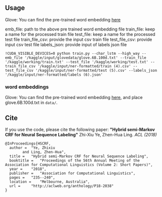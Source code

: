 ## Usage
Glove: You can find the pre-trained word embedding [here](https://nlp.stanford.edu/projects/glove/)

emb_file: path to the above pre trained word embedding file
train_file: keep a name for the processed train file
test_file: keep a name for the processed test file
train_file_csv: provide the input csv train file
test_file_csv: provide input csv test file
labels_json: provide input of labels json file

```
!CUDA_VISIBLE_DEVICES=0 python train.py --char_lstm --high_way --emb_file '/kaggle/input/glovedata/glove.6B.100d.txt' --train_file '/kaggle/working/train.txt' --test_file '/kaggle/working/test.txt' --train_file_csv '/kaggle/input/ner-formatted/train (4).csv' --test_file_csv '/kaggle/input/ner-formatted/test (5).csv' --labels_json '/kaggle/input/ner-formatted/labels (6).json'
```


### word embeddings

Glove: You can find the pre-trained word embedding [here](https://nlp.stanford.edu/projects/glove/),
and place glove.6B.100d.txt in `data/`.

## Cite

If you use the code, please cite the following paper:
**"Hybrid semi-Markov CRF for Neural Sequence Labeling"**
Zhi-Xiu Ye, Zhen-Hua Ling. _ACL (2018)_

```
@InProceedings{HSCRF,
  author = 	"Ye, Zhixiu
		and Ling, Zhen-Hua",
  title = 	"Hybrid semi-Markov CRF for Neural Sequence Labeling",
  booktitle = 	"Proceedings of the 56th Annual Meeting of the Association for Computational Linguistics (Volume 2: Short Papers)",
  year = 	"2018",
  publisher = 	"Association for Computational Linguistics",
  pages = 	"235--240",
  location = 	"Melbourne, Australia",
  url = 	"http://aclweb.org/anthology/P18-2038"
}
```
